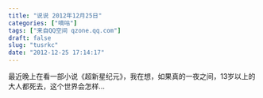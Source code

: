 ```yaml
---
title: "说说 2012年12月25日"
categories: ["嘀咕"]
tags: ["来自QQ空间 qzone.qq.com"]
draft: false
slug: "tusrkc"
date: "2012-12-25 17:14:17"
---
```


最近晚上在看一部小说《超新星纪元》，我在想，如果真的一夜之间，13岁以上的大人都死去，这个世界会怎样…
